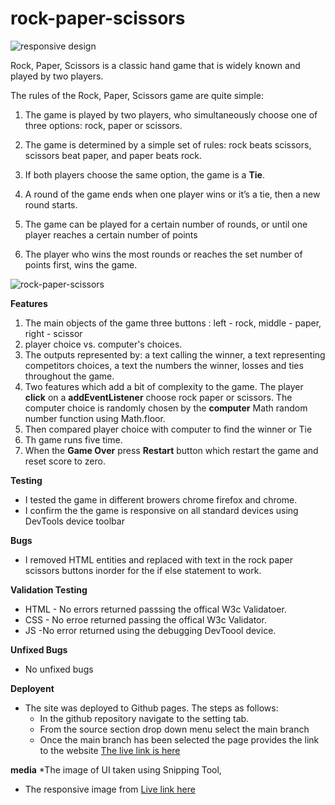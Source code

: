 # rock-paper-scissors




![responsive design](images/design.png)





Rock, Paper, Scissors is a classic hand game that is widely known and played by two players.

The rules of the Rock, Paper, Scissors game are quite simple:

1. The game is played by two players, who simultaneously choose one of three options:
   rock, paper or scissors.

2. The game is determined by a simple set of rules: rock beats scissors, scissors beat
  paper, and paper beats rock.
 
3. If both players choose the same option, the game is a **Tie**.

4. A round of the game ends when one player wins or it’s a tie, then a new round starts.

5. The game can be played for a certain number of rounds, or until one player reaches
  a certain number of points

6. The player who wins the most rounds or reaches the set number of points first, wins 
   the game.



![rock-paper-scissors](images/image.png)




**Features**
1. The main objects of the game  three buttons : left - rock, middle - paper, right - scissor
2.  player choice vs. computer's choices.
3. The outputs represented by: a text calling the winner, a text representing 
   competitors choices, a text the numbers the winner, losses and ties throughout the game.
4. Two features which add a bit of complexity to the game. The player **click** on a **addEventListener** choose 
   rock paper or scissors. The computer choice is  randomly chosen by the **computer** Math random number function 
   using Math.floor.
5. Then compared player choice with computer to find the winner  or Tie
6. Th  game runs five time.
7. When the **Game Over**  press **Restart** button which restart the game and reset score to zero.
   


**Testing**
* I tested the game in  different browers chrome firefox and chrome.
* I confirm the the game is responsive on all standard devices using DevTools device toolbar

**Bugs**

 * I removed HTML entities and replaced with text in the  rock paper scissors buttons inorder for the if else 
   statement to work.


**Validation Testing**
* HTML - No errors returned passsing  the offical W3c Validatoer.
* CSS  - No erroe returned passing the  offical W3c Validator.
* JS    -No error returned using the debugging DevToool device.

**Unfixed Bugs**
* No unfixed bugs

**Deployent**
* The site was deployed to Github pages. The steps as follows:
   * In the github repository navigate to the setting tab.
   * From the source section drop down menu select the main branch
   * Once the main branch has been selected  the page provides the link to the website
     [The live link is here ](https://julielk.github.io/rock-paper-scissors/) 



**media**
*The image of UI taken using Snipping Tool,
* The responsive image from [Live link here](https://ui.dev/amiresponsive)






